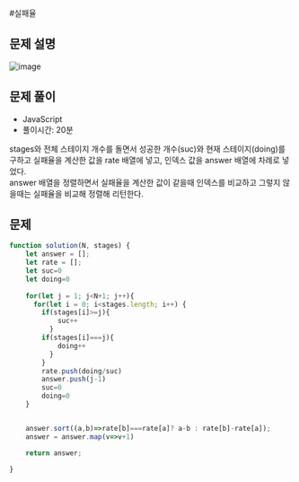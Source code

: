 #실패율

## 문제 설명
![image](https://github.com/sohyeonBak/TG_Algorithm/assets/76677897/1686cf90-1ae2-44e8-b02b-23501da49e7c)

## 문제 풀이
* JavaScript
* 풀이시간: 20분

stages와 전체 스테이지 개수를 돌면서 성공한 개수(suc)와 현재 스테이지(doing)를 구하고 실패율을 계산한 값을 rate 배열에 넣고, 인덱스 값을 answer 배열에 차례로 넣었다.
<br/>
answer 배열을 정렬하면서 실패율을 계산한 값이 같을때 인덱스를 비교하고 그렇지 않을때는 실패율을 비교해 정렬해 리턴한다.

## 문제
```javascript
function solution(N, stages) {
    let answer = [];
    let rate = [];
    let suc=0
    let doing=0
    
    for(let j = 1; j<N+1; j++){
      for(let i = 0; i<stages.length; i++) {
        if(stages[i]>=j){
            suc++
          }
        if(stages[i]===j){
            doing++
          }
        }
        rate.push(doing/suc)
        answer.push(j-1)
        suc=0
        doing=0
    }


    answer.sort((a,b)=>rate[b]===rate[a]? a-b : rate[b]-rate[a]); 
    answer = answer.map(v=>v+1)

    return answer;

}
```